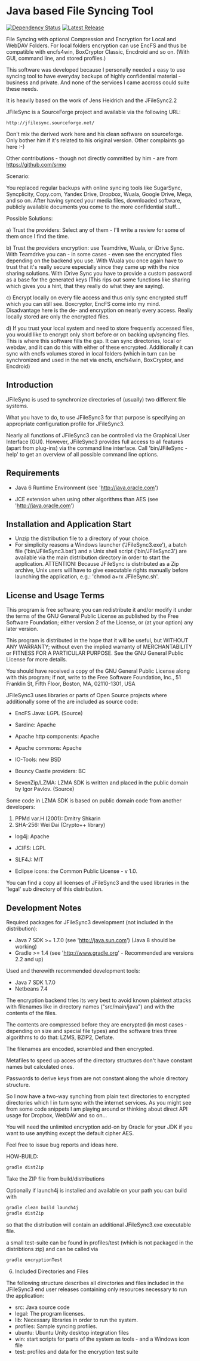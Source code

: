 Java based File Syncing Tool
============================

[![Dependency Status](https://www.versioneye.com/user/projects/54fff1994a1064db0e000071/badge.svg?style=flat)](https://www.versioneye.com/user/projects/54fff1994a1064db0e000071)
[![Latest Release](https://img.shields.io/github/release/mgoellnitz/JFileSync3.svg)](https://github.com/mgoellnitz/JFileSync3/releases/latest)

File Syncing with optional Compression and Encryption for Local and WebDAV Folders. For local folders encryption can use
EncFS and thus be compatible with encfs4win, BoxCryptor Classic, Encdroid and so on. (With GUI, command line, and stored
profiles.)

This software was developed because I personally needed a easy to use syncing tool to have everyday backups of highly
confidential material - business and private. And none of the services I came accross could suite these needs.

It is heavily based on the work of Jens Heidrich and the JFileSync2.2

JFileSync is a SourceForge project and available via the following URL:

```
http://jfilesync.sourceforge.net/
```

Don't mix the derived work here and his clean software on sourceforge. Only bother him if it's related to his original
version. Other complaints go here :-)

Other contributions - though not directly committed by him - are from https://github.com/srmo

Scenario:

You replaced regular backups with online syncing tools like SugarSync, Syncplicity, Copy.com, Yandex Drive, Dropbox,
Wuala, Google Drive, Mega, and so on. After having synced your media files, downloaded software, publicly available
documents you come to the more confidential stuff...

Possible Solutions:

a) Trust the providers: Select any of them - I'll write a review for some of them once I find the time.

b) Trust the providers encryption: use Teamdrive, Wuala, or iDrive Sync. With Teamdrive you can - in some cases - even see the encrypted files depending on the backend you use. With Wuala you once again have to trust that it's really secure especially since they came up with the nice sharing solutions. With iDrive Sync you have to provide a custom password as a base for the generated keys (This rips out some functions like sharing which gives you a hint, that they really do what they are saying).

c) Encrypt locally on every file access and thus only sync encrypted stuff which you can still see. Boxcryptor, EncFS come into my mind. Disadvantage here is the de- and encryption on nearly every access. Really locally stored are only the encrypted files.

d) If you trust your local system and need to store frequently accessed files, you would like to encrypt only short before or on backing up/syncing files. This is where this software fills the gap. It can sync directories, local or webdav, and it can do this with either of these encrypted. Additionally it can sync with encfs volumes stored in local folders (which in turn can be synchronized and used in the net via encfs, encfs4win, BoxCryptor, and Encdroid)


Introduction
------------

JFileSync is used to synchronize directories of (usually) two different file systems.

What you have to do, to use JFileSync3 for that purpose is specifying an
appropriate configuration profile for JFileSync3.

Nearly all functions of JFileSync3 can be controlled via the Graphical User Interface
(GUI). However, JFileSync3 provides full access to all features (apart from
plug-ins) via the command line interface. Call 'bin/JFileSync -help' to
get an overview of all possible command line options.


Requirements
------------

- Java 6 Runtime Environment (see 'http://java.oracle.com')

- JCE extension when using other algorithms than AES (see 'http://java.oracle.com')

Installation and Application Start
----------------------------------

- Unzip the distribution file to a directory of your choice.
- For simplicity reasons a Windows launcher ('JFileSync3.exe'), a batch file ('bin/JFileSync3.bat') and a Unix
  shell script ('bin/JFileSync3') are available via the main distribution directory in order to start the application.
  ATTENTION: Because JFileSync is distributed as a Zip archive, Unix users
  will have to give executable rights manually before launching the
  application, e.g.: 'chmod a+rx JFileSync.sh'.

License and Usage Terms
-----------------------
This program is free software; you can redistribute it and/or modify it under
the terms of the GNU General Public License as published by the Free Software
Foundation; either version 2 of the License, or (at your option) any later
version.

This program is distributed in the hope that it will be useful, but WITHOUT ANY
WARRANTY; without even the implied warranty of MERCHANTABILITY or FITNESS FOR A
PARTICULAR PURPOSE. See the GNU General Public License for more details.

You should have received a copy of the GNU General Public License along with
this program; if not, write to the Free Software Foundation, Inc., 51 Franklin
St, Fifth Floor, Boston, MA, 02110-1301, USA

JFileSync3 uses libraries or parts of Open Source projects where additionally some of the are included as source code:

- EncFS Java: LGPL (Source)

- Sardine: Apache

- Apache http components: Apache

- Apache commons: Apache

- IO-Tools: new BSD

- Bouncy Castle providers: BC

- SevenZip/LZMA: LZMA SDK is written and placed in the public domain by Igor Pavlov. (Source)

Some code in LZMA SDK is based on public domain code from another developers:
  1) PPMd var.H (2001): Dmitry Shkarin
  2) SHA-256: Wei Dai (Crypto++ library)

- log4j: Apache

- JCIFS: LGPL

- SLF4J: MIT

- Eclipse icons: the Common Public License - v 1.0.

You can find a copy all licenses of JFileSync3 and the used libraries in the
'legal' sub directory of this distribution.


Development Notes
-----------------

Required packages for JFileSync3 development (not included in the distribution):
- Java 7 SDK >= 1.7.0 (see 'http://java.sun.com') (Java 8 should be working)
- Gradle >= 1.4 (see 'http://www.gradle.org' - Recommended are versions 2.2 and up)

Used and therewith recommended development tools:
- Java 7 SDK 1.7.0
- Netbeans 7.4

The encryption backend tries its very best to avoid known plaintext attacks with filenames like in directory names
("src/main/java") and with the contents of the files.

The contents are compressed before they are encrypted (in most cases - depending on size and special file types) and the
software tries three algorithms to do that: LZMS, BZIP2, Deflate.

The filenames are encoded, scrambled and then encrypted.

Metafiles to speed up acces of the directory structures don't have constant names but calculated ones.

Passwords to derive keys from are not constant along the whole directory structure.

So I now have a two-way synching from plain text directories to encrypted directories which I in turn sync with the internet
services. As you might see from some code snippets I am playing around or thinking about direct API usage for Dropbox, WebDAV and so on...

You will need the unlimited encryption add-on by Oracle for your JDK if you want to use anything except the default cipher
AES.

Feel free to issue bug reports and ideas here.

HOW-BUILD:

```bash
gradle distZip
```

Take the ZIP file from build/distributions

Optionally if launch4j is installed and available on your path you can build with

```bash
gradle clean build launch4j
gradle distZip
```

so that the distribution will contain an additional JFileSync3.exe executable file.

a small test-suite can be found in profiles/test (which is not packaged in the distribtions zip) and can be called via

```bash
gradle encryptionTest
```

6) Included Directories and Files

The following structure describes all directories and files included in the
JFileSync3 end user releases containing only resources necessary to run the
application:
- src: Java source code
- legal: The program licenses.
- lib: Necessary libraries in order to run the system.
- profiles: Sample syncing profiles.
- ubuntu: Ubuntu Unity desktop integration files
- win: start scripts for parts of the system as tools - and a Windows icon file
- test: profiles and data for the encryption test suite